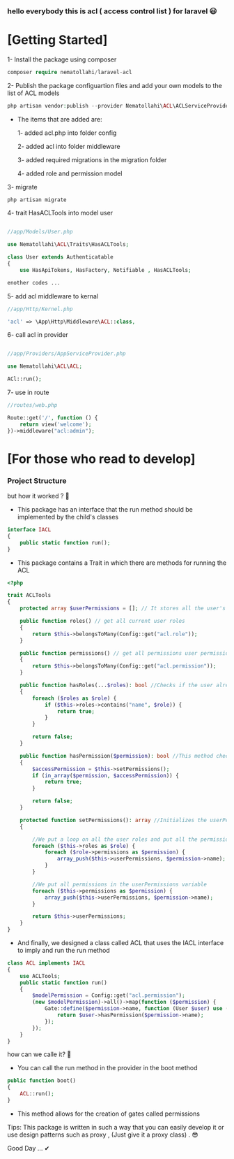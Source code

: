 ### hello everybody this is acl ( access control list ) for laravel 😃

# [Getting Started]

1- Install the package using composer

```php
composer require nematollahi/laravel-acl
```
2- Publish the package configuartion files and add your own models to the list of ACL models

```php
php artisan vendor:publish --provider Nematollahi\ACL\ACLServiceProvider
```

- The items that are added are:

  1- added acl.php into folder config
  
  2- added acl into folder middleware
  
  3- added required migrations in the migration folder
  
  4- added role and permission model



3- migrate
```php
php artisan migrate
```

4- trait HasACLTools into model user
```php

//app/Models/User.php

use Nematollahi\ACL\Traits\HasACLTools;

class User extends Authenticatable
{
    use HasApiTokens, HasFactory, Notifiable , HasACLTools;

enother codes ...

```

5- add acl middleware to kernal
```php
//app/Http/Kernel.php

'acl' => \App\Http\Middleware\ACL::class,
```

6- call acl in provider

```php

//app/Providers/AppServiceProvider.php

use Nematollahi\ACL\ACL;

ACl::run();
```

7- use in route

```php
//routes/web.php

Route::get('/', function () {
    return view('welcome');
})->middleware("acl:admin");
```

  
# [For those who read to develop]
### Project Structure

but how it worked ? 🤔

- This package has an interface that the run method should be implemented by the child's classes

```php
interface IACL
{
    public static function run();
}
```

- This package contains a Trait in which there are methods for running the ACL

```php
<?php

trait ACLTools
{
    protected array $userPermissions = []; // It stores all the user's permissions in itself (role + permission )

    public function roles() // get all current user roles
    {
        return $this->belongsToMany(Config::get("acl.role"));
    }

    public function permissions() // get all permissions user permissions
    {
        return $this->belongsToMany(Config::get("acl.permission"));
    }

    public function hasRoles(...$roles): bool //Checks if the user already has these roles
    {
        foreach ($roles as $role) {
            if ($this->roles->contains("name", $role)) {
                return true;
            }
        }

        return false;
    }

    public function hasPermission($permission): bool //This method checks whether the user currently has the permissions
    {
        $accessPermission = $this->setPermissions();
        if (in_array($permission, $accessPermission)) {
            return true;
        }

        return false;
    }

    protected function setPermissions(): array //Initializes the userPermissions variable
    {

        //We put a loop on all the user roles and put all the permissions that exist in it into the userPermissions variable
        foreach ($this->roles as $role) {
            foreach ($role->permissions as $permission) {
                array_push($this->userPermissions, $permission->name);
            }
        }

        //We put all permissions in the userPermissions variable
        foreach ($this->permissions as $permission) {
            array_push($this->userPermissions, $permission->name);
        }

        return $this->userPermissions;
    }
}
```

- And finally, we designed a class called ACL that uses the IACL interface to imply and run the run method

```php
class ACL implements IACL
{
    use ACLTools;
    public static function run()
    {
        $modelPermission = Config::get("acl.permission");
        (new $modelPermission)->all()->map(function ($permission) {
            Gate::define($permission->name, function (User $user) use ($permission) {
                return $user->hasPermission($permission->name);
            });
        });
    }
}
```

how can we calle it? 🤔

- You can call the run method in the provider in the boot method

```php
public function boot()
{
    ACL::run();
}
```

- This method allows for the creation of gates called permissions

Tips: This package is written in such a way that you can easily develop it or use design patterns such as proxy , (Just give it a proxy class) . 😎


Good Day ... ✔
